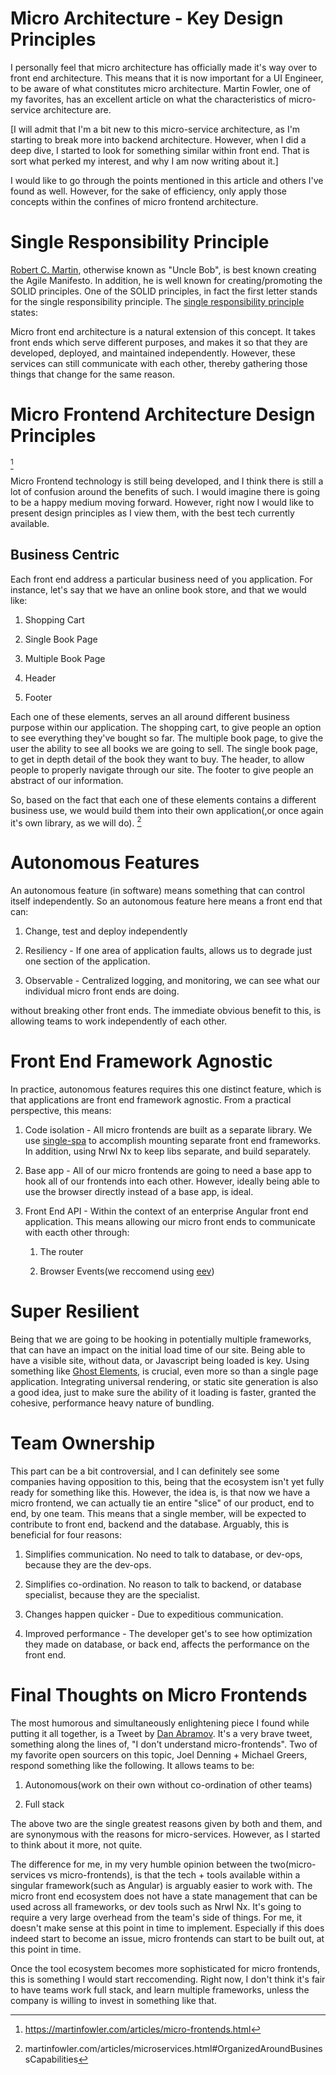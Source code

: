 Micro Architecture - Key Design Principles
==========================================

I personally feel that micro architecture has officially made it's way
over to front end architecture. This means that it is now important for
a UI Engineer, to be aware of what constitutes micro architecture.
Martin Fowler, one of my favorites, has an excellent article on what the
characteristics of micro-service architecture are.

\[I will admit that I'm a bit new to this micro-service architecture, as
I'm starting to break more into backend architecture. However, when I
did a deep dive, I started to look for something similar within front
end. That is sort what perked my interest, and why I am now writing
about it.\]

I would like to go through the points mentioned in this article and
others I've found as well. However, for the sake of efficiency, only
apply those concepts within the confines of micro frontend architecture.

Single Responsibility Principle
===============================

[Robert C. Martin](https://en.wikipedia.org/wiki/Robert_C._Martin),
otherwise known as \"Uncle Bob\", is best known creating the Agile
Manifesto. In addition, he is well known for creating/promoting the
SOLID principles. One of the SOLID principles, in fact the first letter
stands for the single responsibility principle. The [single
responsibility
principle](https://en.wikipedia.org/wiki/Single_responsibility_principle)
states:

Micro front end architecture is a natural extension of this concept. It
takes front ends which serve different purposes, and makes it so that
they are developed, deployed, and maintained independently. However,
these services can still communicate with each other, thereby gathering
those things that change for the same reason.

Micro Frontend Architecture Design Principles
=============================================

[^1]

Micro Frontend technology is still being developed, and I think there is
still a lot of confusion around the benefits of such. I would imagine
there is going to be a happy medium moving forward. However, right now I
would like to present design principles as I view them, with the best
tech currently available.

Business Centric
----------------

Each front end address a particular business need of you application.
For instance, let's say that we have an online book store, and that we
would like:

1.  Shopping Cart

2.  Single Book Page

3.  Multiple Book Page

4.  Header

5.  Footer

Each one of these elements, serves an all around different business
purpose within our application. The shopping cart, to give people an
option to see everything they've bought so far. The multiple book page,
to give the user the ability to see all books we are going to sell. The
single book page, to get in depth detail of the book they want to buy.
The header, to allow people to properly navigate through our site. The
footer to give people an abstract of our information.

So, based on the fact that each one of these elements contains a
different business use, we would build them into their own
application(,or once again it's own library, as we will do). [^2]

Autonomous Features
===================

An autonomous feature (in software) means something that can control
itself independently. So an autonomous feature here means a front end
that can:

1.  Change, test and deploy independently

2.  Resiliency - If one area of application faults, allows us to degrade
    just one section of the application.

3.  Observable - Centralized logging, and monitoring, we can see what
    our individual micro front ends are doing.

without breaking other front ends. The immediate obvious benefit to
this, is allowing teams to work independently of each other.

Front End Framework Agnostic
============================

In practice, autonomous features requires this one distinct feature,
which is that applications are front end framework agnostic. From a
practical perspective, this means:

1.  Code isolation - All micro frontends are built as a separate
    library. We use [single-spa](github.com/CanopyTax/single-spa) to
    accomplish mounting separate front end frameworks. In addition,
    using Nrwl Nx to keep libs separate, and build separately.

2.  Base app - All of our micro frontends are going to need a base app
    to hook all of our frontends into each other. However, ideally being
    able to use the browser directly instead of a base app, is ideal.

3.  Front End API - Within the context of an enterprise Angular front
    end application. This means allowing our micro front ends to
    communicate with eacth other through:

    1.  The router

    2.  Browser Events(we reccomend using
        [eev](github.com/chrisdavies/eev))

Super Resilient
===============

Being that we are going to be hooking in potentially multiple
frameworks, that can have an impact on the initial load time of our
site. Being able to have a visible site, without data, or Javascript
being loaded is key. Using something like [Ghost
Elements](https://medium.com/angular-in-depth/https-medium-com-thomasburleson-animated-ghosts-bfc045a51fba),
is crucial, even more so than a single page application. Integrating
universal rendering, or static site generation is also a good idea, just
to make sure the ability of it loading is faster, granted the cohesive,
performance heavy nature of bundling.

Team Ownership
==============

This part can be a bit controversial, and I can definitely see some
companies having opposition to this, being that the ecosystem isn't yet
fully ready for something like this. However, the idea is, is that now
we have a micro frontend, we can actually tie an entire \"slice\" of our
product, end to end, by one team. This means that a single member, will
be expected to contribute to front end, backend and the database.
Arguably, this is beneficial for four reasons:

1.  Simplifies communication. No need to talk to database, or dev-ops,
    because they are the dev-ops.

2.  Simplifies co-ordination. No reason to talk to backend, or database
    specialist, because they are the specialist.

3.  Changes happen quicker - Due to expeditious communication.

4.  Improved performance - The developer get's to see how optimization
    they made on database, or back end, affects the performance on the
    front end.

Final Thoughts on Micro Frontends
=================================

The most humorous and simultaneously enlightening piece I found while
putting it all together, is a Tweet by [Dan
Abramov](twitter.com/dan_abramov/status/1132493678730252288?s=20). It's
a very brave tweet, something along the lines of, \"I don't understand
micro-frontends\". Two of my favorite open sourcers on this topic, Joel
Denning + Michael Greers, respond something like the following. It
allows teams to be:

1.  Autonomous(work on their own without co-ordination of other teams)

2.  Full stack

The above two are the single greatest reasons given by both and them,
and are synonymous with the reasons for micro-services. However, as I
started to think about it more, not quite.

The difference for me, in my very humble opinion between the
two(micro-services vs micro-frontends), is that the tech + tools
available within a singular framework(such as Angular) is arguably
easier to work with. The micro front end ecosystem does not have a state
management that can be used across all frameworks, or dev tools such as
Nrwl Nx. It's going to require a very large overhead from the team's
side of things. For me, it doesn't make sense at this point in time to
implement. Especially if this does indeed start to become an issue,
micro frontends can start to be built out, at this point in time.

Once the tool ecosystem becomes more sophisticated for micro frontends,
this is something I would start reccomending. Right now, I don't think
it's fair to have teams work full stack, and learn multiple frameworks,
unless the company is willing to invest in something like that.

[^1]: https://martinfowler.com/articles/micro-frontends.html

[^2]: martinfowler.com/articles/microservices.html\#OrganizedAroundBusinessCapabilities
